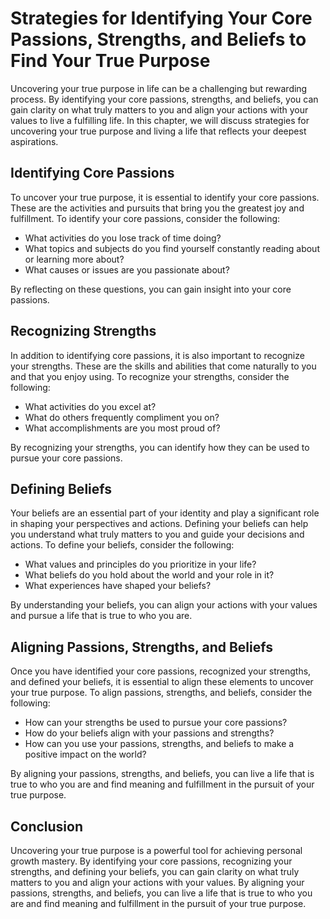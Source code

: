 Strategies for Identifying Your Core Passions, Strengths, and Beliefs to Find Your True Purpose
========================================================================================================================================

Uncovering your true purpose in life can be a challenging but rewarding process. By identifying your core passions, strengths, and beliefs, you can gain clarity on what truly matters to you and align your actions with your values to live a fulfilling life. In this chapter, we will discuss strategies for uncovering your true purpose and living a life that reflects your deepest aspirations.

Identifying Core Passions
-------------------------

To uncover your true purpose, it is essential to identify your core passions. These are the activities and pursuits that bring you the greatest joy and fulfillment. To identify your core passions, consider the following:

* What activities do you lose track of time doing?
* What topics and subjects do you find yourself constantly reading about or learning more about?
* What causes or issues are you passionate about?

By reflecting on these questions, you can gain insight into your core passions.

Recognizing Strengths
---------------------

In addition to identifying core passions, it is also important to recognize your strengths. These are the skills and abilities that come naturally to you and that you enjoy using. To recognize your strengths, consider the following:

* What activities do you excel at?
* What do others frequently compliment you on?
* What accomplishments are you most proud of?

By recognizing your strengths, you can identify how they can be used to pursue your core passions.

Defining Beliefs
----------------

Your beliefs are an essential part of your identity and play a significant role in shaping your perspectives and actions. Defining your beliefs can help you understand what truly matters to you and guide your decisions and actions. To define your beliefs, consider the following:

* What values and principles do you prioritize in your life?
* What beliefs do you hold about the world and your role in it?
* What experiences have shaped your beliefs?

By understanding your beliefs, you can align your actions with your values and pursue a life that is true to who you are.

Aligning Passions, Strengths, and Beliefs
-----------------------------------------

Once you have identified your core passions, recognized your strengths, and defined your beliefs, it is essential to align these elements to uncover your true purpose. To align passions, strengths, and beliefs, consider the following:

* How can your strengths be used to pursue your core passions?
* How do your beliefs align with your passions and strengths?
* How can you use your passions, strengths, and beliefs to make a positive impact on the world?

By aligning your passions, strengths, and beliefs, you can live a life that is true to who you are and find meaning and fulfillment in the pursuit of your true purpose.

Conclusion
----------

Uncovering your true purpose is a powerful tool for achieving personal growth mastery. By identifying your core passions, recognizing your strengths, and defining your beliefs, you can gain clarity on what truly matters to you and align your actions with your values. By aligning your passions, strengths, and beliefs, you can live a life that is true to who you are and find meaning and fulfillment in the pursuit of your true purpose.
